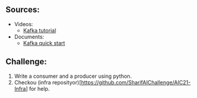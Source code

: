 ## Sources:
* Videos:
  - [Kafka tutorial](https://www.youtube.com/watch?v=U4y2R3v9tlY)
* Documents:
  - [Kafka quick start](https://kafka.apache.org/quickstart)

## Challenge:
1. Write a consumer and a producer using python.
2. Checkou (infra reposityor)[https://github.com/SharifAIChallenge/AIC21-Infra] for help.
